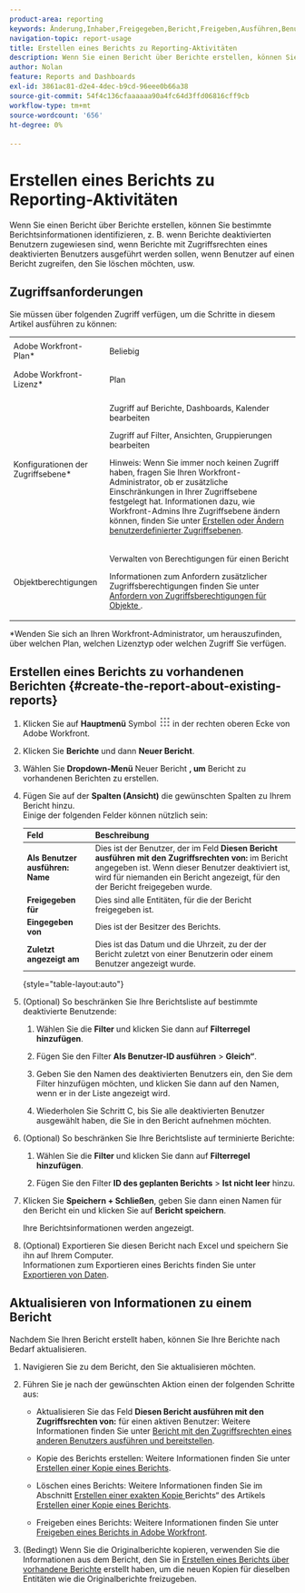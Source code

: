 ```yaml
---
product-area: reporting
keywords: Änderung,Inhaber,Freigegeben,Bericht,Freigeben,Ausführen,Benutzer,Zugriff,Rechte,Eingegeben,Zuletzt angezeigt,Datum,Reporting,Aktivitäten
navigation-topic: report-usage
title: Erstellen eines Berichts zu Reporting-Aktivitäten
description: Wenn Sie einen Bericht über Berichte erstellen, können Sie bestimmte Berichtsinformationen identifizieren, z. B. wenn Berichte deaktivierten Benutzern zugewiesen sind, wenn Berichte mit Zugriffsrechten eines deaktivierten Benutzers ausgeführt werden sollen, wenn Benutzer auf einen Bericht zugreifen, den Sie löschen möchten, usw.
author: Nolan
feature: Reports and Dashboards
exl-id: 3861ac81-d2e4-4dec-b9cd-96eee0b66a38
source-git-commit: 54f4c136cfaaaaaa90a4fc64d3ffd06816cff9cb
workflow-type: tm+mt
source-wordcount: '656'
ht-degree: 0%

---
```


# Erstellen eines Berichts zu Reporting-Aktivitäten

Wenn Sie einen Bericht über Berichte erstellen, können Sie bestimmte Berichtsinformationen identifizieren, z. B. wenn Berichte deaktivierten Benutzern zugewiesen sind, wenn Berichte mit Zugriffsrechten eines deaktivierten Benutzers ausgeführt werden sollen, wenn Benutzer auf einen Bericht zugreifen, den Sie löschen möchten, usw.

## Zugriffsanforderungen

Sie müssen über folgenden Zugriff verfügen, um die Schritte in diesem Artikel ausführen zu können:

<table style="table-layout:auto"> 
 <col> 
 <col> 
 <tbody> 
  <tr> 
   <td role="rowheader">Adobe Workfront-Plan*</td> 
   <td> <p>Beliebig</p> </td> 
  </tr> 
  <tr> 
   <td role="rowheader">Adobe Workfront-Lizenz*</td> 
   <td> <p>Plan </p> </td> 
  </tr> 
  <tr> 
   <td role="rowheader">Konfigurationen der Zugriffsebene*</td> 
   <td> <p>Zugriff auf Berichte, Dashboards, Kalender bearbeiten</p> <p>Zugriff auf Filter, Ansichten, Gruppierungen bearbeiten</p> <p>Hinweis: Wenn Sie immer noch keinen Zugriff haben, fragen Sie Ihren Workfront-Administrator, ob er zusätzliche Einschränkungen in Ihrer Zugriffsebene festgelegt hat. Informationen dazu, wie Workfront-Admins Ihre Zugriffsebene ändern können, finden Sie unter <a href="../../../administration-and-setup/add-users/configure-and-grant-access/create-modify-access-levels.md" class="MCXref xref">Erstellen oder Ändern benutzerdefinierter Zugriffsebenen</a>.</p> </td> 
  </tr> 
  <tr> 
   <td role="rowheader">Objektberechtigungen</td> 
   <td> <p>Verwalten von Berechtigungen für einen Bericht</p> <p>Informationen zum Anfordern zusätzlicher Zugriffsberechtigungen finden Sie unter <a href="../../../workfront-basics/grant-and-request-access-to-objects/request-access.md" class="MCXref xref">Anfordern von Zugriffsberechtigungen für Objekte </a>.</p> </td> 
  </tr> 
 </tbody> 
</table>

&#42;Wenden Sie sich an Ihren Workfront-Administrator, um herauszufinden, über welchen Plan, welchen Lizenztyp oder welchen Zugriff Sie verfügen.

## Erstellen eines Berichts zu vorhandenen Berichten {#create-the-report-about-existing-reports}

1. Klicken Sie auf **Hauptmenü** Symbol ![](assets/main-menu-icon.png) in der rechten oberen Ecke von Adobe Workfront.
1. Klicken Sie **Berichte** und dann **Neuer Bericht**.
1. Wählen Sie **Dropdown-Menü** Neuer Bericht **, um** Bericht zu vorhandenen Berichten zu erstellen.

1. Fügen Sie auf der **Spalten (Ansicht)** die gewünschten Spalten zu Ihrem Bericht hinzu.\
   Einige der folgenden Felder können nützlich sein:

   | Feld | Beschreibung |
   |---|---|
   | **Als Benutzer ausführen: Name** | Dies ist der Benutzer, der im Feld **Diesen Bericht ausführen mit den Zugriffsrechten von:** im Bericht angegeben ist. Wenn dieser Benutzer deaktiviert ist, wird für niemanden ein Bericht angezeigt, für den der Bericht freigegeben wurde. |
   | **Freigegeben für** | Dies sind alle Entitäten, für die der Bericht freigegeben ist. |
   | **Eingegeben von** | Dies ist der Besitzer des Berichts. |
   | **Zuletzt angezeigt am** | Dies ist das Datum und die Uhrzeit, zu der der Bericht zuletzt von einer Benutzerin oder einem Benutzer angezeigt wurde. |

   {style="table-layout:auto"}

1. (Optional) So beschränken Sie Ihre Berichtsliste auf bestimmte deaktivierte Benutzende:

   1. Wählen Sie die **Filter** und klicken Sie dann auf **Filterregel hinzufügen**.

   1. Fügen Sie den Filter **Als Benutzer-ID ausführen** > **Gleich“**.

   1. Geben Sie den Namen des deaktivierten Benutzers ein, den Sie dem Filter hinzufügen möchten, und klicken Sie dann auf den Namen, wenn er in der Liste angezeigt wird.
   1. Wiederholen Sie Schritt C, bis Sie alle deaktivierten Benutzer ausgewählt haben, die Sie in den Bericht aufnehmen möchten.

1. (Optional) So beschränken Sie Ihre Berichtsliste auf terminierte Berichte:

   1. Wählen Sie die **Filter** und klicken Sie dann auf **Filterregel hinzufügen**.

   1. Fügen Sie den Filter **ID des geplanten Berichts** > **Ist nicht leer** hinzu.

1. Klicken Sie **Speichern + Schließen**, geben Sie dann einen Namen für den Bericht ein und klicken Sie auf **Bericht speichern**.

   Ihre Berichtsinformationen werden angezeigt.

1. (Optional) Exportieren Sie diesen Bericht nach Excel und speichern Sie ihn auf Ihrem Computer.\
   Informationen zum Exportieren eines Berichts finden Sie unter [Exportieren von Daten](../../../reports-and-dashboards/reports/creating-and-managing-reports/export-data.md).

## Aktualisieren von Informationen zu einem Bericht

Nachdem Sie Ihren Bericht erstellt haben, können Sie Ihre Berichte nach Bedarf aktualisieren.

1. Navigieren Sie zu dem Bericht, den Sie aktualisieren möchten.
1. Führen Sie je nach der gewünschten Aktion einen der folgenden Schritte aus:

   * Aktualisieren Sie das Feld **Diesen Bericht ausführen mit den Zugriffsrechten von:** für einen aktiven Benutzer: Weitere Informationen finden Sie unter [Bericht mit den Zugriffsrechten eines anderen Benutzers ausführen und bereitstellen](../../../reports-and-dashboards/reports/creating-and-managing-reports/run-deliver-report-access-rights-another-user.md).

   * Kopie des Berichts erstellen: Weitere Informationen finden Sie unter [Erstellen einer Kopie eines Berichts](../../../reports-and-dashboards/reports/creating-and-managing-reports/create-copy-report.md).
   * Löschen eines Berichts: Weitere Informationen finden Sie im Abschnitt [Erstellen einer exakten Kopie ](../../../reports-and-dashboards/reports/creating-and-managing-reports/create-copy-report.md#update2) Berichts“ des Artikels [Erstellen einer Kopie eines Berichts](../../../reports-and-dashboards/reports/creating-and-managing-reports/create-copy-report.md).

   * Freigeben eines Berichts: Weitere Informationen finden Sie unter [Freigeben eines Berichts in Adobe Workfront](../../../reports-and-dashboards/reports/creating-and-managing-reports/share-report.md).

1. (Bedingt) Wenn Sie die Originalberichte kopieren, verwenden Sie die Informationen aus dem Bericht, den Sie in [Erstellen eines Berichts über vorhandene Berichte](#create-the-report-about-existing-reports) erstellt haben, um die neuen Kopien für dieselben Entitäten wie die Originalberichte freizugeben.
